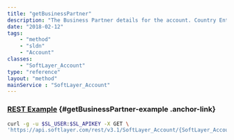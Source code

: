 ```yaml
---
title: "getBusinessPartner"
description: "The Business Partner details for the account. Country Enterprise Code, Channel, Segment, Reseller Level."
date: "2018-02-12"
tags:
    - "method"
    - "sldn"
    - "Account"
classes:
    - "SoftLayer_Account"
type: "reference"
layout: "method"
mainService : "SoftLayer_Account"
---
```


### [REST Example](#getBusinessPartner-example) <a href="/article/rest/"><i class="fas fa-question"></i></a> {#getBusinessPartner-example .anchor-link} 
```bash
curl -g -u $SL_USER:$SL_APIKEY -X GET \
'https://api.softlayer.com/rest/v3.1/SoftLayer_Account/{SoftLayer_AccountID}/getBusinessPartner'
```
